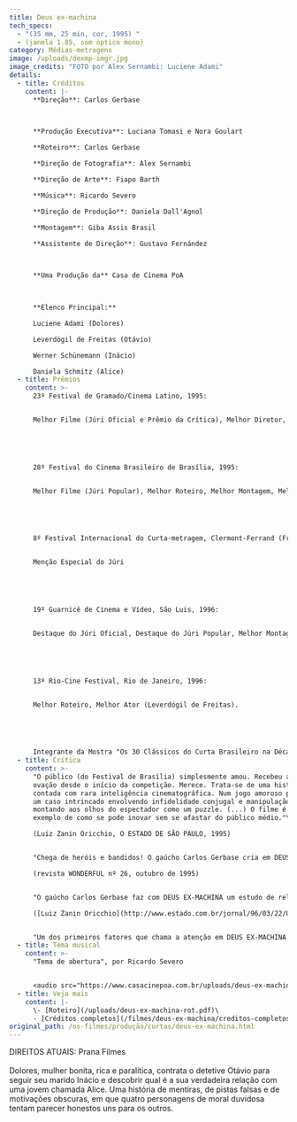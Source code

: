 ```yaml
---
title: Deus ex-machina
tech_specs:
  - "(35 mm, 25 min, cor, 1995) "
  - (janela 1.85, som óptico mono)
category: Médias-metragens
image: /uploads/dexmp-imgr.jpg
image_credits: "FOTO por Alex Sernambi: Luciene Adami"
details:
  - title: Créditos
    content: |-
      **Direção**: Carlos Gerbase

       

      **Produção Executiva**: Luciana Tomasi e Nora Goulart 

      **Roteiro**: Carlos Gerbase 

      **Direção de Fotografia**: Alex Sernambi 

      **Direção de Arte**: Fiapo Barth 

      **Música**: Ricardo Severo 

      **Direção de Produção**: Daniela Dall'Agnol 

      **Montagem**: Giba Assis Brasil 

      **Assistente de Direção**: Gustavo Fernández

       

      **Uma Produção da** Casa de Cinema PoA

       

      **Elenco Principal:** 

      Luciene Adami (Dolores) 

      Leverdógil de Freitas (Otávio) 

      Werner Schünemann (Inácio) 

      Daniela Schmitz (Alice)
  - title: Prêmios
    content: >-
      23º Festival de Gramado/Cinema Latino, 1995: 


      Melhor Filme (Júri Oficial e Prêmio da Crítica), Melhor Diretor, Melhor Roteiro, Melhor Montagem, Melhor Música, Melhor Ator (Leverdógil de Freitas); e mais 4 prêmios regionais (Melhor Filme, Melhor Direção, Melhor Montagem e Melhor Fotografia).


       


      28º Festival do Cinema Brasileiro de Brasília, 1995: 


      Melhor Filme (Júri Popular), Melhor Roteiro, Melhor Montagem, Melhor Contribuição à Linguagem do Curta


       


      8º Festival Internacional do Curta-metragem, Clermont-Ferrand (França), 1996: 


      Menção Especial do Júri


       


      19º Guarnicê de Cinema e Vídeo, São Luis, 1996: 


      Destaque do Júri Oficial, Destaque do Júri Popular, Melhor Montagem.


       


      13º Rio-Cine Festival, Rio de Janeiro, 1996: 


      Melhor Roteiro, Melhor Ator (Leverdógil de Freitas).


       


      Integrante da Mostra "Os 30 Clássicos do Curta Brasileiro na Década de 90", a partir de seleção feita por personalidades do cinema do país.
  - title: Crítica
    content: >-
      "O público (do Festival de Brasília) simplesmente amou. Recebeu a maior
      ovação desde o início da competição. Merece. Trata-se de uma história noir
      contada com rara inteligência cinematográfica. Num jogo amoroso perverso,
      um caso intrincado envolvendo infidelidade conjugal e manipulação vai se
      montando aos olhos do espectador como um puzzle. (...) O filme é um
      exemplo de como se pode inovar sem se afastar do público médio."\

      (Luiz Zanin Oricchio, O ESTADO DE SÃO PAULO, 1995)


      "Chega de heróis e bandidos! O gaúcho Carlos Gerbase cria em DEUS EX-MACHINA um roteiro fascinante onde existem apenas confusos e limitados seres humanos. Os personagens já enfrentaram, cada um à sua maneira, todos os acidentes de percurso possíveis, e agora, sem Deus e sem as facilidades dos oráculos, tentam encontrar motivos para continuar vivendo e mentindo." \

      (revista WONDERFUL nº 26, outubro de 1995)


      "O gaúcho Carlos Gerbase faz com DEUS EX-MACHINA um estudo de relativismo, contando uma história de crime e adultério de pontos de vista divergentes. Chega a ser impressionante como consegue colocar tantas perspectivas superpostas em um filme curto. É seu melhor trabalho. Na verdade, o melhor trabalho do grupo gaúcho há muitos anos. O destaque, além do roteiro intrincado, que não afasta o espectador, é para a montagem de Giba Assis Brasil. Dá à trama uma estrutura de puzzle, cujo sentido se revela apenas no final."\

      ([Luiz Zanin Oricchio](http://www.estado.com.br/jornal/96/03/22/UNIBA22.HTM), O ESTADO DE SÃO PAULO, 22/03/1996) 


      "Um dos primeiros fatores que chama a atenção em DEUS EX-MACHINA é que grande parte do filme é feita em 'primeiro plano'. (...) Se pensarmos que Dolores está paralisada em uma cama, podemos entender que a estratégia do primeiro plano iguala todos os personagens no que diz respeito às imagens deles da cintura para baixo. Assim, podemos pensar que os primeiros planos criam a idéia de que todos personagens estão paralisados, todos eles estão mergulhados na forma como são.([Fabiano de Souza](http://www.contracampo.he.com.br/47/deusex.htm), revista virtual CONTRACAMPO, janeiro/2003)
  - title: Tema musical
    content: >-
      "Tema de abertura", por Ricardo Severo


      <audio src="https://www.casacinepoa.com.br/uploads/deus-ex-machina.mp3" controls />
  - title: Veja mais
    content: |-
      \-﻿ [Roteiro](/uploads/deus-ex-machina-rot.pdf)\
      -﻿ [Créditos completos](/filmes/deus-ex-machina/creditos-completos/)
original_path: /os-filmes/produção/curtas/deus-ex-machina.html
---
```

D﻿IREITOS ATUAIS: Prana Filmes\
\
Dolores, mulher bonita, rica e paralítica, contrata o detetive Otávio para seguir seu marido Inácio e descobrir qual é a sua verdadeira relação com uma jovem chamada Alice. Uma história de mentiras, de pistas falsas e de motivações obscuras, em que quatro personagens de moral duvidosa tentam parecer honestos uns para os outros.